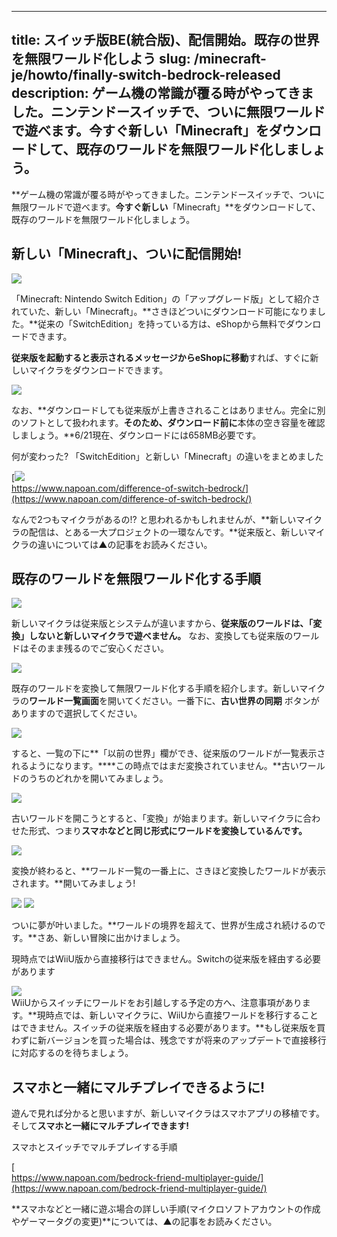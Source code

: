 
---
title: スイッチ版BE(統合版)、配信開始。既存の世界を無限ワールド化しよう
slug: /minecraft-je/howto/finally-switch-bedrock-released
description: ゲーム機の常識が覆る時がやってきました。ニンテンドースイッチで、ついに無限ワールドで遊べます。今すぐ新しい「Minecraft」をダウンロードして、既存のワールドを無限ワールド化しましょう。
---

**ゲーム機の常識が覆る時がやってきました。ニンテンドースイッチで、ついに無限ワールドで遊べます。**今すぐ新しい**「Minecraft」**をダウンロードして、既存のワールドを無限ワールド化しましょう。

## 新しい「Minecraft」、ついに配信開始!

![](https://cdn-ak.f.st-hatena.com/images/fotolife/s/sasigume/20210208/20210208095320.jpg)

「Minecraft: Nintendo Switch Edition」の「アップグレード版」として紹介されていた、新しい「Minecraft」。**さきほどついにダウンロード可能になりました。**従来の「SwitchEdition」を持っている方は、eShopから無料でダウンロードできます。

**従来版を起動すると表示されるメッセージからeShopに移動**すれば、すぐに新しいマイクラをダウンロードできます。

![](https://cdn-ak.f.st-hatena.com/images/fotolife/s/sasigume/20210208/20210208095331.jpg)

なお、**ダウンロードしても従来版が上書きされることはありません。完全に別のソフトとして扱われます。**そのため、ダウンロード前に**本体の空き容量を確認しましょう。**6/21現在、ダウンロードには658MB必要です。

何が変わった? 「SwitchEdition」と新しい「Minecraft」の違いをまとめました

[![](https://cdn-ak.f.st-hatena.com/images/fotolife/s/sasigume/20210208/20210208103522.png)  
https://www.napoan.com/difference-of-switch-bedrock/](https://www.napoan.com/difference-of-switch-bedrock/)

なんで2つもマイクラがあるの!? と思われるかもしれませんが、**新しいマイクラの配信は、とある一大プロジェクトの一環なんです。**従来版と、新しいマイクラの違いについては▲の記事をお読みください。

## 既存のワールドを無限ワールド化する手順

![](https://cdn-ak.f.st-hatena.com/images/fotolife/s/sasigume/20210208/20210208123159.png)

新しいマイクラは従来版とシステムが違いますから、**従来版のワールドは、「変換」しないと新しいマイクラで遊べません。** なお、変換しても従来版のワールドはそのまま残るのでご安心ください。

![](https://cdn-ak.f.st-hatena.com/images/fotolife/s/sasigume/20210208/20210208102818.jpg)

既存のワールドを変換して無限ワールド化する手順を紹介します。新しいマイクラの**ワールド一覧画面**を開いてください。一番下に、**古い世界の同期** ボタンがありますので選択してください。

![](https://cdn-ak.f.st-hatena.com/images/fotolife/s/sasigume/20210208/20210208101721.jpg)

すると、一覧の下に**「以前の世界」欄ができ、従来版のワールドが一覧表示されるようになります。****この時点ではまだ変換されていません。**古いワールドのうちのどれかを開いてみましょう。

![](https://cdn-ak.f.st-hatena.com/images/fotolife/s/sasigume/20210208/20210208095324.jpg)

古いワールドを開こうとすると、「変換」が始まります。新しいマイクラに合わせた形式、つまり**スマホなどと同じ形式にワールドを変換しているんです。**

![](https://cdn-ak.f.st-hatena.com/images/fotolife/s/sasigume/20210208/20210208111205.jpg)

変換が終わると、**ワールド一覧の一番上に、さきほど変換したワールドが表示されます。**開いてみましょう!

![](https://cdn-ak.f.st-hatena.com/images/fotolife/s/sasigume/20210208/20210208090447.jpg) ![](https://cdn-ak.f.st-hatena.com/images/fotolife/s/sasigume/20210208/20210208095327.jpg)

ついに夢が叶いました。**ワールドの境界を超えて、世界が生成され続けるのです。**さあ、新しい冒険に出かけましょう。

現時点ではWiiU版から直接移行はできません。Switchの従来版を経由する必要があります

![](https://cdn-ak.f.st-hatena.com/images/fotolife/s/sasigume/20210208/20210208122626.png)  
WiiUからスイッチにワールドをお引越しする予定の方へ、注意事項があります。**現時点では、新しいマイクラに、WiiUから直接ワールドを移行することはできません。スイッチの従来版を経由する必要があります。**もし従来版を買わずに新バージョンを買った場合は、残念ですが将来のアップデートで直接移行に対応するのを待ちましょう。

## スマホと一緒にマルチプレイできるように!

遊んで見れば分かると思いますが、新しいマイクラはスマホアプリの移植です。そして**スマホと一緒にマルチプレイできます!**

スマホとスイッチでマルチプレイする手順

[  
https://www.napoan.com/bedrock-friend-multiplayer-guide/](https://www.napoan.com/bedrock-friend-multiplayer-guide/)

**スマホなどと一緒に遊ぶ場合の詳しい手順(マイクロソフトアカウントの作成やゲーマータグの変更)**については、▲の記事をお読みください。
